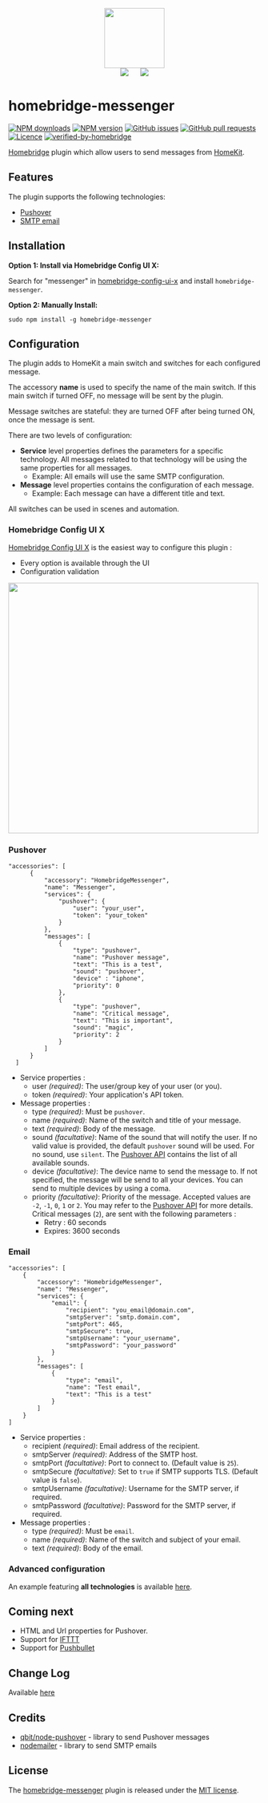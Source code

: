 <p align="center">
    <img src="https://user-images.githubusercontent.com/1062160/79011991-45a1c680-7b33-11ea-9e34-ec5e9005f623.png" height="120"><br>
    <img src="https://user-images.githubusercontent.com/1062160/79012099-7da90980-7b33-11ea-99a3-c69c322e875e.png" hspace="10px">
    <img src="https://user-images.githubusercontent.com/1062160/79012203-c06ae180-7b33-11ea-81c3-ab43290011db.png" hspace="10px">    
</p>


# homebridge-messenger
[![NPM downloads](https://flat.badgen.net/npm/dt/homebridge-messenger?color=blue)](https://npmjs.com/package/homebridge-messenger)
[![NPM version](https://flat.badgen.net/npm/v/homebridge-messenger?color=blue)](https://npmjs.com/package/homebridge-messenger)
[![GitHub issues](https://flat.badgen.net/github/open-issues/potrudeau/homebridge-messenger?label=issues&color=green)](https://github.com/potrudeau/homebridge-messenger/issues)
[![GitHub pull requests](https://flat.badgen.net/github/prs/potrudeau/homebridge-messenger?label=pull%20requests&color=green)](https://github.com/potrudeau/homebridge-messenger/pulls)
[![Licence](https://flat.badgen.net/npm/license/homebridge-messenger?color=red)](LICENSE)
[![verified-by-homebridge](https://flat.badgen.net/badge/homebridge/verified/purple)](https://github.com/homebridge/homebridge/wiki/Verified-Plugins)

[Homebridge](http://homebridge.io) plugin which allow users to send messages from [HomeKit](https://developer.apple.com/homekit/).


## Features
The plugin supports the following technologies:
* [Pushover](https://pushover.net/)
* [SMTP email](https://en.wikipedia.org/wiki/Simple_Mail_Transfer_Protocol)

## Installation

**Option 1: Install via Homebridge Config UI X:**

Search for "messenger" in [homebridge-config-ui-x](https://github.com/oznu/homebridge-config-ui-x) and install `homebridge-messenger`.

**Option 2: Manually Install:**

```
sudo npm install -g homebridge-messenger
```

## Configuration
The plugin adds to HomeKit a main switch and switches for each configured message. 

The accessory **name** is used to specify the name of the main switch. If this main switch if turned OFF, no message will be sent by the plugin.

Message switches are stateful: they are turned OFF after being turned ON, once the message is sent.

There are two levels of configuration:
* **Service** level properties defines the parameters for a specific technology. All messages related to that technology will be using the same properties for all messages. 
    * Example: All emails will use the same SMTP configuration. 
* **Message** level properties contains the configuration of each message. 
    * Example: Each message can have a different title and text.
    
All switches can be used in scenes and automation.

### Homebridge Config UI X
[Homebridge Config UI X](https://github.com/oznu/homebridge-config-ui-x) is the easiest way to configure this plugin :
* Every option is available through the UI
* Configuration validation
<img width="500" src="https://user-images.githubusercontent.com/1062160/79172222-181e7c80-7dc2-11ea-9b5b-053f5709c525.png">

### Pushover
```
"accessories": [
      {
          "accessory": "HomebridgeMessenger",
          "name": "Messenger",
          "services": {
              "pushover": {
                  "user": "your_user",
                  "token": "your_token"
              }
          },
          "messages": [
              {
                  "type": "pushover",
                  "name": "Pushover message",
                  "text": "This is a test",
                  "sound": "pushover",
                  "device" : "iphone",
                  "priority": 0
              },
              {
                  "type": "pushover",
                  "name": "Critical message",
                  "text": "This is important",
                  "sound": "magic",
                  "priority": 2
              }         
          ]
      }
  ]
```
* Service properties : 
    * user *(required)*: The user/group key of your user (or you).
    * token *(required)*: Your application's API token.
* Message properties :
    * type *(required)*: Must be `pushover`.
    * name *(required)*: Name of the switch and title of your message.
    * text *(required)*: Body of the message.
    * sound *(facultative)*: Name of the sound that will notify the user. If no valid value is provided, the default `pushover` sound will be used. For no sound, use `silent`. The [Pushover API](https://pushover.net/api#sounds) contains the list of all available sounds.
    * device *(facultative)*: The device name to send the message to. If not specified, the message will be send to all your devices. You can send to multiple devices by using a coma.
    * priority *(facultative)*: Priority of the message. Accepted values are `-2`, `-1`, `0`, `1` or `2`. You may refer to the [Pushover API](https://pushover.net/api#priority) for more details. Critical messages (`2`), are sent with the following parameters :
        * Retry : 60 seconds
        * Expires: 3600 seconds
    
### Email
```
"accessories": [
    {
        "accessory": "HomebridgeMessenger",
        "name": "Messenger",
        "services": {
            "email": {
                "recipient": "you_email@domain.com",
                "smtpServer": "smtp.domain.com",
                "smtpPort": 465,
                "smtpSecure": true,
                "smtpUsername": "your_username",
                "smtpPassword": "your_password"
            }
        },
        "messages": [
            {
                "type": "email",
                "name": "Test email",
                "text": "This is a test"
            }        
        ]
    }
]
```
* Service properties : 
    * recipient *(required)*: Email address of the recipient.
    * smtpServer *(required)*: Address of the SMTP host.
    * smtpPort *(facultative)*: Port to connect to. (Default value is `25`).
    * smtpSecure *(facultative)*: Set to `true` if SMTP supports TLS. (Default value is `false`).
    * smtpUsername *(facultative)*: Username for the SMTP server, if required.
    * smtpPassword *(facultative)*: Password for the SMTP server, if required.
* Message properties :
    * type *(required)*: Must be `email`.
    * name *(required)*: Name of the switch and subject of your email.
    * text *(required)*: Body of the email.
    
### Advanced configuration
An example featuring **all technologies** is available [here](configuration-examples/advanced.example.json).

## Coming next
* HTML and Url properties for Pushover.
* Support for [IFTTT](https://ifttt.com)
* Support for [Pushbullet](https://www.pushbullet.com)

## Change Log
Available [here](CHANGELOG.md)

## Credits
* [qbit/node-pushover](https://github.com/qbit/node-pushover) - library to send Pushover messages
* [nodemailer](https://github.com/nodemailer/nodemailer) - library to send SMTP emails

## License
The [homebridge-messenger](https://github.com/potrudeau/homebridge-messenger) plugin is released under the [MIT license](LICENSE).
